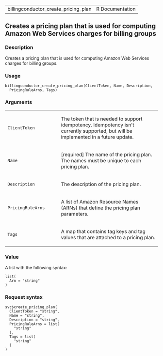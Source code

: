 <table style="width: 100%;">
<tbody>
<tr class="odd">
<td>billingconductor_create_pricing_plan</td>
<td style="text-align: right;">R Documentation</td>
</tr>
</tbody>
</table>

## Creates a pricing plan that is used for computing Amazon Web Services charges for billing groups

### Description

Creates a pricing plan that is used for computing Amazon Web Services
charges for billing groups.

### Usage

    billingconductor_create_pricing_plan(ClientToken, Name, Description,
      PricingRuleArns, Tags)

### Arguments

<table>
<colgroup>
<col style="width: 35%" />
<col style="width: 65%" />
</colgroup>
<tbody>
<tr class="odd">
<td><code
id="billingconductor_create_pricing_plan_:_ClientToken">ClientToken</code></td>
<td><p>The token that is needed to support idempotency. Idempotency
isn't currently supported, but will be implemented in a future
update.</p></td>
</tr>
<tr class="even">
<td><code
id="billingconductor_create_pricing_plan_:_Name">Name</code></td>
<td><p>[required] The name of the pricing plan. The names must be unique
to each pricing plan.</p></td>
</tr>
<tr class="odd">
<td><code
id="billingconductor_create_pricing_plan_:_Description">Description</code></td>
<td><p>The description of the pricing plan.</p></td>
</tr>
<tr class="even">
<td><code
id="billingconductor_create_pricing_plan_:_PricingRuleArns">PricingRuleArns</code></td>
<td><p>A list of Amazon Resource Names (ARNs) that define the pricing
plan parameters.</p></td>
</tr>
<tr class="odd">
<td><code
id="billingconductor_create_pricing_plan_:_Tags">Tags</code></td>
<td><p>A map that contains tag keys and tag values that are attached to
a pricing plan.</p></td>
</tr>
</tbody>
</table>

### Value

A list with the following syntax:

    list(
      Arn = "string"
    )

### Request syntax

    svc$create_pricing_plan(
      ClientToken = "string",
      Name = "string",
      Description = "string",
      PricingRuleArns = list(
        "string"
      ),
      Tags = list(
        "string"
      )
    )
